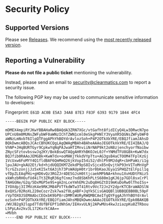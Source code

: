 # Security Policy

## Supported Versions

Please see [Releases](https://github.com/autonity/autonity/releases). We recommend using
the [most recently released version](https://github.com/autonity/autonity/releases/latest).

## Reporting a Vulnerability

**Please do not file a public ticket** mentioning the vulnerability.

Instead, please send an email to <security@clearmatics.com> to report a security issue.

The following PGP key may be used to communicate sensitive information to developers:

Fingerprint: `E61D AC0B E5A3 34A8 87E3 F83F 6393 9179 1844 4FC4`

```
-----BEGIN PGP PUBLIC KEY BLOCK-----

mDMEX4mpiRYJKwYBBAHaRw8BAQdA3ZRN7XGc/vtGafht8fidICyQ4Lw3DRwcN7po
UPCnU8m0MUNsZWFybWF0aWNzIChTZWN1cml0eSkgPHNlY3VyaXR5QGNsZWFybWF0
aWNzLmNvbT6IlgQTFggAPhYhBOYdrAvlozSoh+P4P2OTkXkYRE/EBQJfiamJAhsD
BQkDwmcABQsJCAcCBhUKCQgLAgQWAgMBAh4BAheAAAoJEGOTkXkYRE/EI4IBAJ/Q
VhNP+JHqBURTGyr9CpkwYqNqPAJwaHTIMnviiNrNAP9kt2oN8zjenchyorfNaibw
ZNycSFztovbsswJq2KY/BokBswQTAQgAHRYhBKOJeL0Jf+YNMdTFU8GBk+KwW7dx
BQJfib0RAAoJEMGBk+KwW7dx+ooMAKjYkkdVYpTtu+AG3gsB4aCTOOM4TFplKzGj
1VcUxw6FoMYY4Q1fldBAF6QmMmQ26jkVopI54i52/dhlPh9MJdqR+cbHPaWz/i1g
lpuJAU+gkAU2Et/kd+hjdUQQIKM7ZekdP9pS8IvSjcx85nQvjtkP93nVIToMnVgP
TcrGZszonjjJz5xKI5xt6A3jh73PsWAUpH0tr1br0bKaoJEya1SPHQZtElFpil1q
vfDpZLEAqPHi+gHD6vQz3RGZJr4DE5GJsH0ttjcaekMPbNA+khnu1XvHUDtFNiz5
xkWhzbRHOufUd4iTt3ZRqR36gfCnmz7nd8SbKhPLtS680m1gKJ6jp7GDl8sxCrPl
TAHGGNe/G2q/5DxMGP5e9S+gm2nLceYmhEMc2uDq8HGZtD19mKuDoRw0lThoISs+
IYOXdpj3I7MVzK4e9RKJM84PVTfkdWTw3T41Rtv9Vc72Jn2Y2dprKTCBraWADSlN
8xQXS/02RoXL220eCozrZsk7wa2f8Lg4BF+JqYkSCisGAQQBl1UBBQEBB0BL59pF
rVpTOXOJSEMAAbcCEOxbK9bP8rcDMMlWURyRWQMBCAeIfgQYFggAJhYhBOYdrAvl
ozSoh+P4P2OTkXkYRE/EBQJfiamJAhsMBQkDwmcAAAoJEGOTkXkYRE/Epk0BAKQB
/WVJB2g92lqpd7TdUfBFEPf1dNhSm/IEHxvULNj2APwMUs4kwJziazpKu8ZTRbou
L5PpLAv2kv3L172KxrkCAA==
=MVbh
-----END PGP PUBLIC KEY BLOCK-----
```
